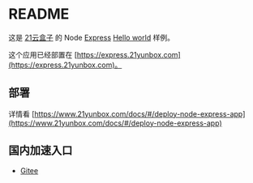 # README

这是 [21云盒子](http://www.21yunbox.com/) 的 Node [Express](https://expressjs.com) [Hello world](https://expressjs.com/en/starter/hello-world.html) 样例。

这个应用已经部置在 [https://express.21yunbox.com](https://express.21yunbox.com)。

## 部署

详情看 [https://www.21yunbox.com/docs/#/deploy-node-express-app](https://www.21yunbox.com/docs/#/deploy-node-express-app)

## 国内加速入口
* [Gitee](https://gitee.com/eryiyunbox-examples/express-hello-world)